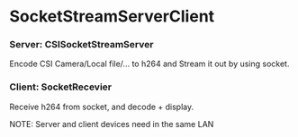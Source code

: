 # SocketStreamServerClient
### Server: CSISocketStreamServer
Encode CSI Camera/Local file/... to h264 and Stream it out by using socket.

### Client: SocketRecevier
Receive h264 from socket, and decode + display.

NOTE:
Server and client devices need in the same LAN